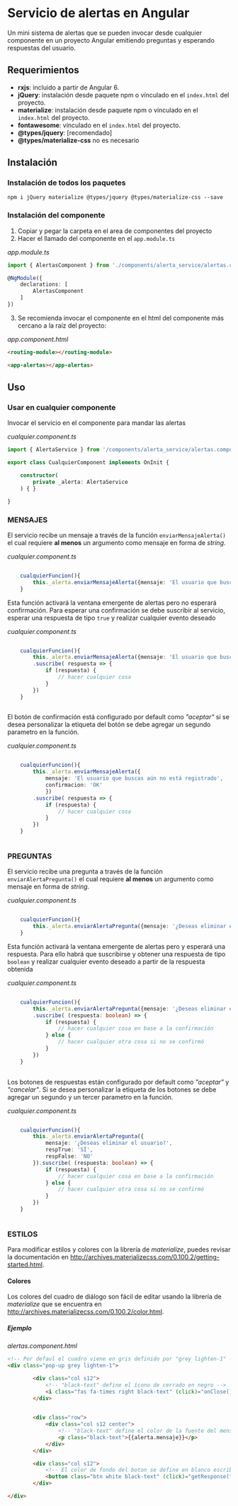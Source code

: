 # Servicio de alertas en Angular 
Un mini sistema de alertas que se pueden invocar desde cualquier componente en un proyecto Angular emitiendo preguntas y esperando respuestas del usuario.

## Requerimientos
- **rxjs**: incluido a partir de Angular 6.
- **jQuery**: instalación desde paquete npm o vínculado en el ``index.html`` del proyecto.
- **materialize**: instalación desde paquete npm o vínculado en el ``index.html`` del proyecto.
- **fontawesome**: vínculado en el ``index.html`` del proyecto.
- **@types/jquery**: [recomendado]
- **@types/materialize-css** no es necesario

## Instalación

### Instalación de todos los paquetes
`npm i jQuery materialize @types/jquery @types/materialize-css --save`

### Instalación del componente

1. Copiar y pegar la carpeta en el area de componentes del proyecto
2. Hacer el llamado del componente en el `app.module.ts`

*app.module.ts*
```ts
import { AlertasComponent } from './components/alerta_service/alertas.component';

@NgModule({
    declarations: [
        AlertasComponent
    ]
})
```

3. Se recomienda invocar el componente en el html del componente más cercano a la raíz del proyecto:

*app.component.html*
```html
<routing-module></routing-module>

<app-alertas></app-alertas>
```




## Uso

### Usar en cualquier componente

Invocar el servicio en el componente para mandar las alertas

*cualquier.component.ts*
```ts
import { AlertaService } from '/components/alerta_service/alertas.component';

export class CualquierComponent implements OnInit {

    constructor(
        private _alerta: AlertaService
    ) { }

}
```


### MENSAJES

El servicio recibe un mensaje a través de la función `enviarMensajeAlerta()` el cual requiere **al menos** un argumento como mensaje en forma de *string*.

*cualquier.component.ts*
```ts

    cualquierFuncion(){
        this._alerta.enviarMensajeAlerta({mensaje: 'El usuario que buscas aún no está registrado'})
    }

```

Esta función activará la ventana emergente de alertas pero no esperará confirmación. Para esperar una confirmación se debe suscribir al servicio, esperar una respuesta de tipo `true` y realizar cualquier evento deseado

*cualquier.component.ts*
```ts

    cualquierFuncion(){
        this._alerta.enviarMensajeAlerta({mensaje: 'El usuario que buscas aún no está registrado'})
        .suscribe( respuesta => {
            if (respuesta) {
                // hacer cualquier cosa
            }
        })
    }
    
```

El botón de confirmación está configurado por default como *"aceptar"* si se desea personalizar la etiqueta del botón se debe agregar un segundo parametro en la función.


*cualquier.component.ts*
```ts

    cualquierFuncion(){
        this._alerta.enviarMensajeAlerta({
            mensaje: 'El usuario que buscas aún no está registrado',
            confirmacion: 'OK'
            })
        .suscribe( respuesta => {
            if (respuesta) {
                // hacer cualquier cosa
            }
        })
    }
    
```

### PREGUNTAS

El servicio recibe una pregunta a través de la función `enviarAlertaPregunta()` el cual requiere **al menos** un argumento como mensaje en forma de *string*.

*cualquier.component.ts*
```ts

    cualquierFuncion(){
        this._alerta.enviarAlertaPregunta({mensaje: '¿Deseas eliminar el usuario?'})
    }

```

Esta función activará la ventana emergente de alertas pero y esperará una respuesta. Para ello habrá que suscribirse y obtener una respuesta de tipo `boolean` y realizar cualquier evento deseado a partir de la respuesta obtenida

*cualquier.component.ts*
```ts

    cualquierFuncion(){
        this._alerta.enviarAlertaPregunta({mensaje: '¿Deseas eliminar el usuario?'})
        .suscribe( (respuesta: boolean) => {
            if (respuesta) {
                // hacer cualquier cosa en base a la confirmación
            } else {
                // hacer cualquier otra cosa si no se confirmó
            }
        })
    }
    
```

Los botones de respuestas están configurado por default como *"aceptar"* y *"cancelar"*. Si se desea personalizar la etiqueta de los botones se debe agregar un segundo y un tercer parametro en la función.


*cualquier.component.ts*
```ts

    cualquierFuncion(){
        this._alerta.enviarAlertaPregunta({
            mensaje: '¿Deseas eliminar el usuario?',
            respTrue: 'SÍ',
            respFalse: 'NO'
        }).suscribe( (respuesta: boolean) => {
            if (respuesta) {
                // hacer cualquier cosa en base a la confirmación
            } else {
                // hacer cualquier otra cosa si no se confirmó
            }
        })
    }
    
```


### ESTILOS

Para modificar estilos y colores con la librería de *materialize*, puedes revisar la documentación en http://archives.materializecss.com/0.100.2/getting-started.html.

#### Colores

Los colores del cuadro de diálogo son fácil de editar usando la librería de *materialize* que se encuentra en http://archives.materializecss.com/0.100.2/color.html.

##### Ejemplo
*alertas.component.html*
```html
<!-- Por defaul el cuadro viene en gris definido por "grey lighten-1" -->
<div class="pop-up grey lighten-1"> 

        <div class="col s12">
            <!-- "black-text" define el ícono de cerrado en negro -->
            <i class="fas fa-times right black-text" (click)="onClose()"></i>
        </div>

        
        <div class="row">
            <div class="col s12 center">
                <!-- "black-text" define el color de la fuente del mensaje en negro -->
                <p class="black-text">{{alerta.mensaje}}</p>
            </div>
        </div>

        <div class="col s12">
            <!-- El color de fondo del boton se define en blanco escribiendo "white" y el texto en negro -->
            <button class="btn white black-text" (click)="getResponse(true)">{{alerta.confirmacion}}</button>
        </div>

</div>
```

